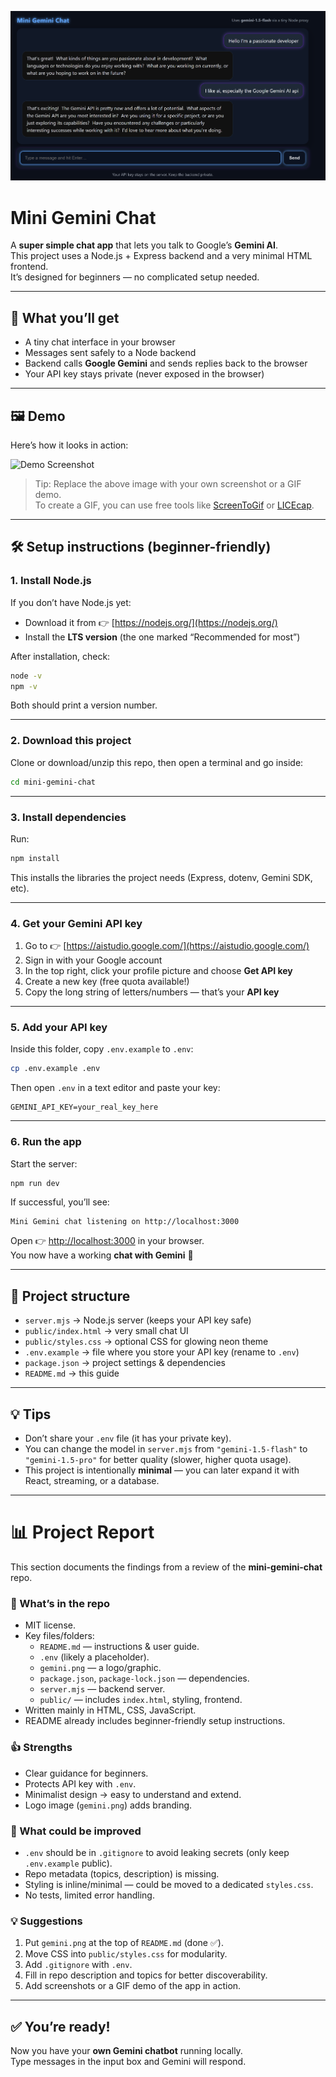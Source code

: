 ![Gemini Logo](gemini.png)

# Mini Gemini Chat

A **super simple chat app** that lets you talk to Google’s **Gemini AI**.  
This project uses a Node.js + Express backend and a very minimal HTML frontend.  
It’s designed for beginners — no complicated setup needed.

---

## 🚀 What you’ll get
- A tiny chat interface in your browser
- Messages sent safely to a Node backend
- Backend calls **Google Gemini** and sends replies back to the browser
- Your API key stays private (never exposed in the browser)

---

## 🖼️ Demo
Here’s how it looks in action:

![Demo Screenshot](public/demo-screenshot.png)

> Tip: Replace the above image with your own screenshot or a GIF demo.  
> To create a GIF, you can use free tools like [ScreenToGif](https://www.screentogif.com/) or [LICEcap](https://www.cockos.com/licecap/).

---

## 🛠️ Setup instructions (beginner-friendly)

### 1. Install Node.js
If you don’t have Node.js yet:
- Download it from 👉 [https://nodejs.org/](https://nodejs.org/)
- Install the **LTS version** (the one marked “Recommended for most”)

After installation, check:
```bash
node -v
npm -v
```
Both should print a version number.

---

### 2. Download this project
Clone or download/unzip this repo, then open a terminal and go inside:
```bash
cd mini-gemini-chat
```

---

### 3. Install dependencies
Run:
```bash
npm install
```

This installs the libraries the project needs (Express, dotenv, Gemini SDK, etc).

---

### 4. Get your **Gemini API key**
1. Go to 👉 [https://aistudio.google.com/](https://aistudio.google.com/)  
2. Sign in with your Google account  
3. In the top right, click your profile picture and choose **Get API key**  
4. Create a new key (free quota available!)  
5. Copy the long string of letters/numbers — that’s your **API key**

---

### 5. Add your API key
Inside this folder, copy `.env.example` to `.env`:
```bash
cp .env.example .env
```

Then open `.env` in a text editor and paste your key:
```
GEMINI_API_KEY=your_real_key_here
```

---

### 6. Run the app
Start the server:
```bash
npm run dev
```

If successful, you’ll see:
```
Mini Gemini chat listening on http://localhost:3000
```

Open 👉 [http://localhost:3000](http://localhost:3000) in your browser.  
You now have a working **chat with Gemini** 🎉

---

## 📂 Project structure
- `server.mjs` → Node.js server (keeps your API key safe)
- `public/index.html` → very small chat UI
- `public/styles.css` → optional CSS for glowing neon theme
- `.env.example` → file where you store your API key (rename to `.env`)
- `package.json` → project settings & dependencies
- `README.md` → this guide

---

## 💡 Tips
- Don’t share your `.env` file (it has your private key).
- You can change the model in `server.mjs` from `"gemini-1.5-flash"` to `"gemini-1.5-pro"` for better quality (slower, higher quota usage).
- This project is intentionally **minimal** — you can later expand it with React, streaming, or a database.

---

# 📊 Project Report

This section documents the findings from a review of the **mini-gemini-chat** repo.

### 🧐 What’s in the repo
- MIT license.  
- Key files/folders:  
  - `README.md` — instructions & user guide.  
  - `.env` (likely a placeholder).  
  - `gemini.png` — a logo/graphic.  
  - `package.json`, `package-lock.json` — dependencies.  
  - `server.mjs` — backend server.  
  - `public/` — includes `index.html`, styling, frontend.  
- Written mainly in HTML, CSS, JavaScript.  
- README already includes beginner-friendly setup instructions.  

### 👍 Strengths
- Clear guidance for beginners.  
- Protects API key with `.env`.  
- Minimalist design → easy to understand and extend.  
- Logo image (`gemini.png`) adds branding.  

### 👀 What could be improved
- `.env` should be in `.gitignore` to avoid leaking secrets (only keep `.env.example` public).  
- Repo metadata (topics, description) is missing.  
- Styling is inline/minimal — could be moved to a dedicated `styles.css`.  
- No tests, limited error handling.  

### 💡 Suggestions
1. Put `gemini.png` at the top of `README.md` (done ✅).  
2. Move CSS into `public/styles.css` for modularity.  
3. Add `.gitignore` with `.env`.  
4. Fill in repo description and topics for better discoverability.  
5. Add screenshots or a GIF demo of the app in action.  

---

## ✅ You’re ready!
Now you have your **own Gemini chatbot** running locally.  
Type messages in the input box and Gemini will respond.
